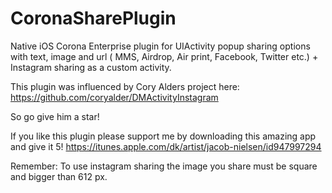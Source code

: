# CoronaSharePlugin
Native iOS Corona Enterprise plugin for UIActivity popup sharing options with text, image and url ( MMS, Airdrop, Air print, Facebook, Twitter etc.) + Instagram sharing as a custom activity.

This plugin was influenced by Cory Alders project here:
https://github.com/coryalder/DMActivityInstagram

So go give him a star!

If you like this plugin please support me by downloading this amazing app and give it 5!
https://itunes.apple.com/dk/artist/jacob-nielsen/id947997294

Remember: To use instagram sharing the image you share must be square and bigger than 612 px.











